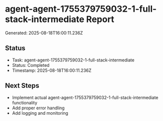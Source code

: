 # agent-agent-1755379759032-1-full-stack-intermediate Report

Generated: 2025-08-18T16:00:11.236Z

## Status
- Task: agent-agent-1755379759032-1-full-stack-intermediate
- Status: Completed
- Timestamp: 2025-08-18T16:00:11.236Z

## Next Steps
- Implement actual agent-agent-1755379759032-1-full-stack-intermediate functionality
- Add proper error handling
- Add logging and monitoring
